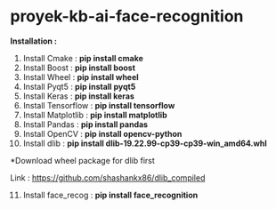 # proyek-kb-ai-face-recognition
**Installation :**
1. Install Cmake           : **pip install cmake**
2. Install Boost           : **pip install boost**
3. Install Wheel           : **pip install wheel**
4. Install Pyqt5           : **pip install pyqt5**
5. Install Keras           : **pip install keras**
6. Install Tensorflow      : **pip install tensorflow**
7. Install Matplotlib      : **pip install matplotlib**
8. Install Pandas          : **pip install pandas**
9. Install OpenCV          : **pip install opencv-python**
10. Install dlib           : **pip install dlib-19.22.99-cp39-cp39-win_amd64.whl**

*Download wheel package for dlib first

Link : https://github.com/shashankx86/dlib_compiled

11. Install face_recog     : **pip install face_recognition**

